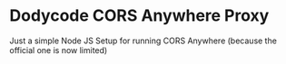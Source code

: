 # Dodycode CORS Anywhere Proxy
Just a simple Node JS Setup for running CORS Anywhere (because the official one is now limited)